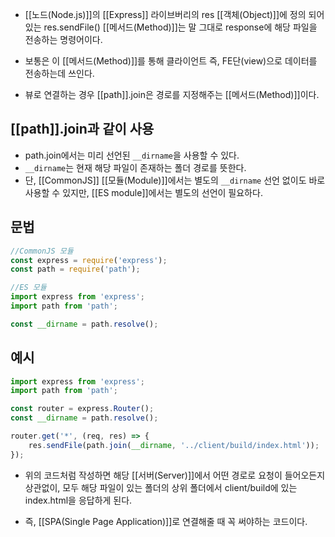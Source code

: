 - [[노드(Node.js)]]의 [[Express]] 라이브버리의 res [[객체(Object)]]에 정의 되어있는 res.sendFile() [[메서드(Method)]]는 말 그대로 response에 해당 파일을 전송하는 명령어이다.

- 보통은 이 [[메서드(Method)]]를 통해 클라이언트 즉, FE단(view)으로 데이터를 전송하는데 쓰인다.

- 뷰로 연결하는 경우 [[path]].join은 경로를 지정해주는 [[메서드(Method)]]이다.   

## [[path]].join과 같이 사용

- path.join에서는 미리 선언된 `__dirname`을 사용할 수 있다. 
- `__dirname`는 현재 해당 파일이 존재하는 폴더 경로를 뜻한다.  
- 단, [[CommonJS]] [[모듈(Module)]]에서는 별도의 `__dirname` 선언 없이도 바로 사용할 수 있지만, [[ES module]]에서는 별도의 선언이 필요하다.


## 문법

```js
//CommonJS 모듈
const express = require('express');
const path = require('path'); 

//ES 모듈
import express from 'express';
import path from 'path'; 

const __dirname = path.resolve();
```


## 예시

```js
import express from 'express';
import path from 'path'; 

const router = express.Router();
const __dirname = path.resolve();

router.get('*', (req, res) => {  
	res.sendFile(path.join(__dirname, '../client/build/index.html'));
});
```

- 위의 코드처럼 작성하면 해당 [[서버(Server)]]에서 어떤 경로로 요청이 들어오든지 상관없이, 모두 해당 파일이 있는 폴더의 상위 폴더에서 client/build에 있는 index.html을 응답하게 된다.

- 즉, [[SPA(Single Page Application)]]로 연결해줄 때 꼭 써야하는 코드이다.